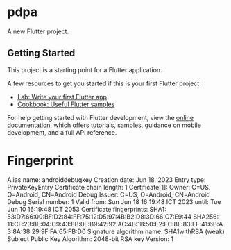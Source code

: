 # pdpa

A new Flutter project.

## Getting Started

This project is a starting point for a Flutter application.

A few resources to get you started if this is your first Flutter project:

- [Lab: Write your first Flutter app](https://docs.flutter.dev/get-started/codelab)
- [Cookbook: Useful Flutter samples](https://docs.flutter.dev/cookbook)

For help getting started with Flutter development, view the
[online documentation](https://docs.flutter.dev/), which offers tutorials,
samples, guidance on mobile development, and a full API reference.

# Fingerprint

Alias name: androiddebugkey
Creation date: Jun 18, 2023
Entry type: PrivateKeyEntry
Certificate chain length: 1
Certificate[1]:
Owner: C=US, O=Android, CN=Android Debug
Issuer: C=US, O=Android, CN=Android Debug
Serial number: 1
Valid from: Sun Jun 18 16:19:48 ICT 2023 until: Tue Jun 10 16:19:48 ICT 2053
Certificate fingerprints:
         SHA1: 53:D7:66:00:BF:D2:84:FF:75:12:D5:97:4B:B2:D8:3D:66:C7:E9:44
         SHA256: 11:CF:23:8E:04:C9:43:8B:0E:B9:42:92:AC:4B:1B:50:E2:FC:8E:83:EF:41:6B:A3:8A:38:29:9F:FA:65:FB:D0
Signature algorithm name: SHA1withRSA (weak)
Subject Public Key Algorithm: 2048-bit RSA key
Version: 1